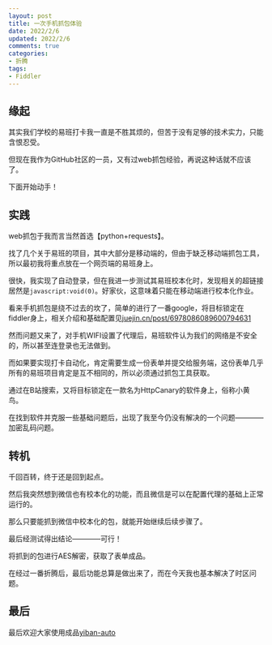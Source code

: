 ```yaml
---
layout: post
title: 一次手机抓包体验
date: 2022/2/6
updated: 2022/2/6
comments: true
categories: 
- 折腾
tags:
- Fiddler
---
```


## 缘起
其实我们学校的易班打卡我一直是不胜其烦的，但苦于没有足够的技术实力，只能含恨忍受。

但现在我作为GitHub社区的一员，又有过web抓包经验，再说这种话就不应该了。

下面开始动手！
## 实践
web抓包于我而言当然首选【python+requests】。

找了几个关于易班的项目，其中大部分是移动端的，但由于缺乏移动端抓包工具，所以最初我将重点放在一个网页端的易班身上。

很快，我实现了自动登录，但在我进一步测试其易班校本化时，发现相关的超链接居然是`javascript:void(0)`。好家伙，这意味着只能在移动端进行校本化作业。

看来手机抓包是绕不过去的坎了，简单的进行了一番google，将目标锁定在fiddler身上，相关介绍和基础配置见[juejin.cn/post/6978086089600794631](https://juejin.cn/post/6978086089600794631)

然而问题又来了，对手机WIFI设置了代理后，易班软件认为我们的网络是不安全的，所以甚至连登录也无法做到。

而如果要实现打卡自动化，肯定需要生成一份表单并提交给服务端，这份表单几乎所有的易班项目肯定是互不相同的，所以必须通过抓包工具获取。

通过在B站搜索，又将目标锁定在一款名为HttpCanary的软件身上，俗称小黄鸟。

在找到软件并克服一些基础问题后，出现了我至今仍没有解决的一个问题————加密乱码问题。

## 转机
千回百转，终于还是回到起点。

然后我突然想到微信也有校本化的功能，而且微信是可以在配置代理的基础上正常运行的。

那么只要能抓到微信中校本化的包，就能开始继续后续步骤了。

最后经测试得出结论————可行！

将抓到的包进行AES解密，获取了表单成品。

在经过一番折腾后，最后功能总算是做出来了，而在今天我也基本解决了时区问题。
## 最后
最后欢迎大家使用成品[yiban-auto](https://github.com/Crazyokd/yiban-auto)